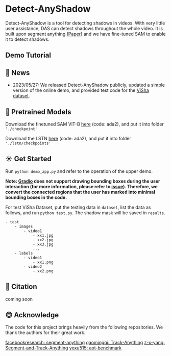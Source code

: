 # Detect-AnyShadow


Detect-AnyShadow is a tool for detecting shadows in videos. With very little user assistance, DAS can detect shadows throughout the whole video. It is built upon segment anything [(Paper)](https://arxiv.org/abs/2304.02643) and we have fine-tuned SAM to enable it to detect shadows.


## Demo Tutorial



## :tada: News

- 2023/05/27: We released Detect-AnyShadow publicly, updated a simple version of the online demo, and provided test code for the [ViSha dataset](https://github.com/eraserNut/ViSha).


## :wrench: Pretrained Models

Download the finetuned SAM ViT-B [here](https://pan.baidu.com/s/11qqlKX_iU-bFqRDlfCtE6w) (code: ada2), and put it into folder `'./checkpoint'`

Download the LSTN [here](https://pan.baidu.com/s/1oRAnWCNG2Cy1Mk6I1uVTaA) (code: ada2), and put it into folder `'./lstn/checkpoints'`

## :sunny: Get Started

Run `python demo_app.py` and refer to the operation of the upper demo.

**Note: [Gradio](https://gradio.app/) does not support drawing bounding boxes during the user interaction (for more information, please refer to [issue](https://github.com/gradio-app/gradio/issues/2316)). Therefore, we convert the connected regions that the user has marked into minimal bounding boxes in the code.**

For test ViSha Dataset, put the testing data in `dataset`, list the data as follows, and run `python test.py`. The shadow mask will be saved in `results`.

```shell
- test
    - images
        - video1
            - xx1.jpg
            - xx2.jpg
            - xx3.jpg
            ...
    - labels
        - video1
            - xx1.png
        - video2
            - xx2.png
```

## :book: Citation

coming soon


## :blush: Acknowledge

The code for this project brings heavily from the following repositories. We thank the authors for their great work.

[facebookresearch: segment-anything](https://github.com/facebookresearch/segment-anything)
[gaomingqi: Track-Anything](https://github.com/gaomingqi/Track-Anything/tree/master)
[z-x-yang: Segment-and-Track-Anything](https://github.com/z-x-yang/Segment-and-Track-Anything)
[yoxu515: aot-benchmark](https://github.com/yoxu515/aot-benchmark)